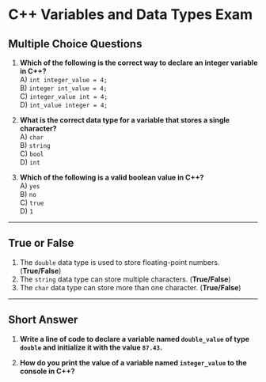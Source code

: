 # C++ Variables and Data Types Exam

## Multiple Choice Questions

1. **Which of the following is the correct way to declare an integer variable in C++?**  
   A) `int integer_value = 4;`  
   B) `integer int_value = 4;`  
   C) `integer_value int = 4;`  
   D) `int_value integer = 4;`

2. **What is the correct data type for a variable that stores a single character?**  
   A) `char`  
   B) `string`  
   C) `bool`  
   D) `int`

3. **Which of the following is a valid boolean value in C++?**  
   A) `yes`  
   B) `no`  
   C) `true`  
   D) `1`

---

## True or False

1. The `double` data type is used to store floating-point numbers. (**True/False**)  
2. The `string` data type can store multiple characters. (**True/False**)  
3. The `char` data type can store more than one character. (**True/False**)  

---

## Short Answer

1. **Write a line of code to declare a variable named `double_value` of type `double` and initialize it with the value `87.43`.**  


2. **How do you print the value of a variable named `integer_value` to the console in C++?**  


